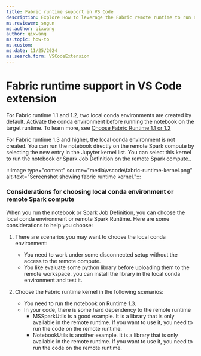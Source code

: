 ```yaml
---
title: Fabric runtime support in VS Code
description: Explore How to leverage the Fabric remote runtime to run notebooks.
ms.reviewer: sngun
ms.author: qixwang
author: qixwang
ms.topic: how-to
ms.custom:
ms.date: 11/25/2024
ms.search.form: VSCodeExtension
---
```


# Fabric runtime support in VS Code extension

For Fabric runtime 1.1 and 1.2, two local conda environments are created by default. Activate the conda environment before running the notebook on the target runtime. To learn more, see [Choose Fabric Runtime 1.1 or 1.2](author-notebook-with-vs-code.md#run-or-debug-a-notebook-on-remote-spark-compute)

For Fabric runtime 1.3 and higher, the local conda environment is not created. You can run the notebook directly on the remote Spark compute by selecting the new entry in the Jupyter kernel list. You can select this kernel to run the notebook or Spark Job Definition on the remote Spark compute..

 :::image type="content" source="media\vscode\fabric-runtime-kernel.png" alt-text="Screenshot showing fabric runtime kernel.":::

### Considerations for choosing local conda environment or remote Spark compute

When you run the notebook or Spark Job Definition, you can choose the local conda environment or remote Spark Runtime. Here are some considerations to help you choose:

1. There are scenarios you may want to choose the local conda environment:
    - You need to work under some disconnected setup without the access to the remote compute.
    - You like evaluate some python library before uploading them to the remote workspace. you can install the library in the local conda environment and test it.

1. Choose the Fabric runtime kernel in the following scenarios:
    - You need to run the notebook on Runtime 1.3.
    - In your code, there is some hard dependency to the remote runtime
        - MSSparkUtils is a good example. It is a library that is only available in the remote runtime. If you want to use it, you need to run the code on the remote runtime.
        - NotebookUtils is another example. It is a library that is only available in the remote runtime. If you want to use it, you need to run the code on the remote runtime.
